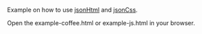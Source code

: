 
Example on how to use [jsonHtml](https://github.com/jussiry/jsonHtml) and [jsonCss](https://github.com/jussiry/jsonCss).

Open the example-coffee.html or example-js.html in your browser.
